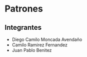 # Patrones
## Integrantes
* Diego Camilo Moncada Avendaño
* Camilo Ramirez Fernandez
* Juan Pablo Benitez
